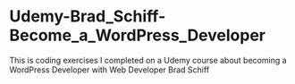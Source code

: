 # Udemy-Brad_Schiff-Become_a_WordPress_Developer
This is coding exercises I completed on  a Udemy course about becoming a WordPress Developer with Web Developer Brad Schiff
